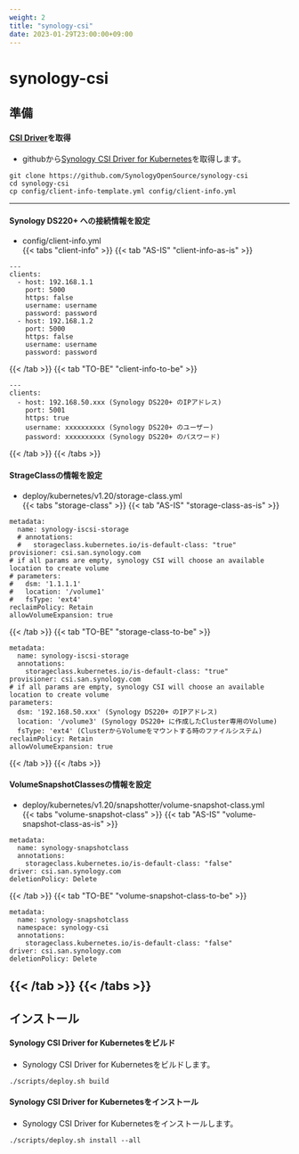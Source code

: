 ```yaml
---
weight: 2
title: "synology-csi"
date: 2023-01-29T23:00:00+09:00
---
```

# synology-csi
  
## 準備
#### [CSI Driver](https://kubernetes-csi.github.io/docs/drivers.html)を取得
- githubから[Synology CSI Driver for Kubernetes](https://github.com/SynologyOpenSource/synology-csi)を取得します。
```tpl
git clone https://github.com/SynologyOpenSource/synology-csi
cd synology-csi
cp config/client-info-template.yml config/client-info.yml
```
---
#### Synology DS220+ への接続情報を設定  
- config/client-info.yml  
{{< tabs "client-info" >}}
{{< tab "AS-IS" "client-info-as-is" >}}
```tpl
---
clients:
  - host: 192.168.1.1
    port: 5000
    https: false
    username: username
    password: password
  - host: 192.168.1.2
    port: 5000
    https: false
    username: username
    password: password
```
{{< /tab >}}
{{< tab "TO-BE" "client-info-to-be" >}}
```tpl
---
clients:
  - host: 192.168.50.xxx (Synology DS220+ のIPアドレス)
    port: 5001
    https: true
    username: xxxxxxxxxx (Synology DS220+ のユーザー)
    password: xxxxxxxxxx (Synology DS220+ のパスワード)
```
{{< /tab >}}
{{< /tabs >}}
#### StrageClassの情報を設定  
- deploy/kubernetes/v1.20/storage-class.yml  
{{< tabs "storage-class" >}}
{{< tab "AS-IS" "storage-class-as-is" >}}
```tpl
metadata:
  name: synology-iscsi-storage
  # annotations:
  #   storageclass.kubernetes.io/is-default-class: "true"
provisioner: csi.san.synology.com
# if all params are empty, synology CSI will choose an available location to create volume
# parameters:
#   dsm: '1.1.1.1'
#   location: '/volume1'
#   fsType: 'ext4'
reclaimPolicy: Retain
allowVolumeExpansion: true
```
{{< /tab >}}
{{< tab "TO-BE" "storage-class-to-be" >}}
```tpl
metadata:
  name: synology-iscsi-storage
  annotations:
    storageclass.kubernetes.io/is-default-class: "true"
provisioner: csi.san.synology.com
# if all params are empty, synology CSI will choose an available location to create volume
parameters:
  dsm: '192.168.50.xxx' (Synology DS220+ のIPアドレス)
  location: '/volume3' (Synology DS220+ に作成したCluster専用のVolume)
  fsType: 'ext4' (ClusterからVolumeをマウントする時のファイルシステム)
reclaimPolicy: Retain
allowVolumeExpansion: true
```
{{< /tab >}}
{{< /tabs >}}
#### VolumeSnapshotClassesの情報を設定  
- deploy/kubernetes/v1.20/snapshotter/volume-snapshot-class.yml  
{{< tabs "volume-snapshot-class" >}}
{{< tab "AS-IS" "volume-snapshot-class-as-is" >}}
```tpl
metadata:
  name: synology-snapshotclass
  annotations:
    storageclass.kubernetes.io/is-default-class: "false"
driver: csi.san.synology.com
deletionPolicy: Delete
```
{{< /tab >}}
{{< tab "TO-BE" "volume-snapshot-class-to-be" >}}
```tpl
metadata:
  name: synology-snapshotclass
  namespace: synology-csi
  annotations:
    storageclass.kubernetes.io/is-default-class: "false"
driver: csi.san.synology.com
deletionPolicy: Delete
```
{{< /tab >}}
{{< /tabs >}}
---
## インストール
#### Synology CSI Driver for Kubernetesをビルド
- Synology CSI Driver for Kubernetesをビルドします。
```tpl
./scripts/deploy.sh build
```
#### Synology CSI Driver for Kubernetesをインストール
- Synology CSI Driver for Kubernetesをインストールします。
```tpl
./scripts/deploy.sh install --all
```
